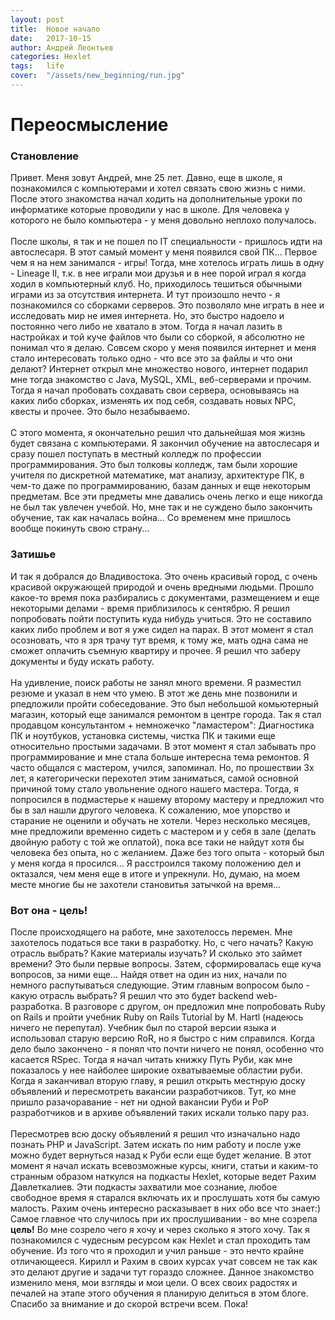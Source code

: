 ```yaml
---
layout: post
title:  Новое начало
date:   2017-10-15
author: Андрей Леонтьев
categories: Hexlet
tags:	life
cover:  "/assets/new_beginning/run.jpg"
---
```


# Переосмысление

### Становление
Привет. Меня зовут Андрей, мне 25 лет. Давно, еще в школе, я познакомился с компьютерами и хотел связать свою жизнь с ними. После этого знакомства начал ходить на дополнительные уроки по информатике которые проводили у нас в школе. Для человека у которого не было компьютера - у меня довольно неплохо получалось. 
<br /><br />После школы, я так и не пошел по IT специальности - пришлось идти на автослесаря. В этот самый момент у меня появился свой ПК... Первое чем я на нем занимался - игры! Тогда, мне хотелось играть лишь в одну - Lineage II, т.к. в нее играли мои друзья и в нее порой играл я когда ходил в компьютерный клуб. Но, приходилось тешиться обычными играми из за отсутствия интернета. И тут произошло нечто - я познакомился со сборками серверов. Это позволяло мне играть в нее и исследовать мир не имея интернета. Но, это быстро надоело и постоянно чего либо не хватало в этом. Тогда я начал лазить в настройках и той куче файлов что были со сборкой, я абсолютно не понимал что я делаю. Совсем скоро у меня появился интернет и меня стало интересовать только одно - что все это за файлы и что они делают? Интернет открыл мне множество нового, интернет подарил мне тогда знакомство с Java, MySQL, XML, веб-серверами и прочим. Тогда я начал пробовать сохдавать свои сервера, основываясь на каких либо сборках, изменять их под себя, создавать новых NPC, квесты и прочее. Это было незабываемо.
<br /><br />С этого момента, я окончательно решил что дальнейшая моя жизнь будет связана с компьютерами. Я закончил обучение на автослесаря и сразу пошел поступать в местный колледж по профессии программирования. Это был толковы колледж, там были хорошие учителя по дискретной математике, мат анализу, архитектуре ПК, в чем-то даже по программированию, базам данных и еще некоторым предметам. Все эти предметы мне давались очень легко и еще никогда не был так увлечен учебой. Но, мне так и не суждено было закончить обучение, так как началась война... Со временем мне пришлось вообще покинуть свою страну...

### Затишье
И так я добрался до Владивостока. Это очень красивый город, с очень красивой окружающей природой и очень вредными людьми. Прошло какое-то время пока разбирались с документами, размещением и еще некоторыми делами - время приблизилось к сентябрю. Я решил попробовать пойти поступить куда нибудь учиться. Это не составило каких либо проблем и вот я уже сидел на парах. В этот момент я стал осозновать, что я зря трачу тут время, к тому же, мать одна сама не сможет оплачить съемную квартиру и прочее. Я решил что заберу документы и буду искать работу.
<br /><br /> На удивление, поиск работы не занял много времени. Я разместил резюме и указал в нем что умею. В этот же день мне позвонили и рпедложили пройти собеседование. Это был небольшой комьютерный магазин, который еще занимался ремонтом в центре города. Так я стал продавцом консультантом + немножечко "ламастером": Диагностика ПК и ноутбуков, установка системы, чистка ПК и такими еще относительно простыми задачами. В этот момент я стал забывать про программирование и мне стала больше интересна тема ремонтов. Я часто общался с мастером, учился, запоминал. Но, по прошествии 3х лет, я категорически перехотел этим заниматься, самой основной причиной тому стало увольнение одного нашего мастера. Тогда, я попросился в подмастерье к нашему второму мастеру и предложил что бы в зал нашли другого человека. К сожалению, мое упорство и старание не оценили и обучать не хотели. Через несколько месяцев, мне предложили временно сидеть с мастером и у себя в зале (делать двойную работу с той же оплатой), пока все таки не найдут хотя бы человека без опыта, но с желанием. Даже без того опыта - который был у меня когда я просился... Я расстроился такому положению дел и октазался, чем меня еще в итоге и упрекнули. Но, думаю, на моем месте многие бы не захотели становитья затычкой на время...

### Вот она - цель!
После происходящего на работе, мне захотелоссь перемен. Мне захотелось податься все таки в разработку. Но, с чего начать? Какую отрасль выбрать? Какие материалы изучать? И сколько это займет времени? Это были первые вопросы. Затем, сформировалась еще куча вопросов, за ними еще... Найдя ответ на один из них, начали по немного распутываться следующие. Этим главным вопросом было - какую отрасль выбрать? Я решил что это будет backend web-разработка. В разговоре с другом, он предложил мне попробовать Ruby on Rails и пройти учебник Ruby on Rails Tutorial by M. Hartl (надеюсь ничего не перепутал). Учебник был по старой версии языка и использовал старую версию RoR, но я быстро с ним справился. Когда дело было закончено - я понял что почти ничего не понял, особенно что касается RSpec. Тогда я начал читать книжку Путь Руби, как мне показалось у нее найболее широкие охватываемые областии руби. Когда я заканчивал вторую главу, я решил открыть местнрую доску объявлений и пересмотреть вакансии разработчиков. Тут, ко мне пришло разачоравание - нет ни одной вакансии Руби и РоР разработчиков и в архиве объявлений таких искали только пару раз.
<br /><br />Пересмотрев всю доску объявлений я решил что изначально надо познать PHP и JavaScript. Затем искать по ним работу и после уже можно будет вернуться назад к Руби если еще будет желание. В этот момент я начал искать всевозможные курсы, книги, статьи и каким-то странным образом наткулся на подкасты Hexlet, которые ведет Рахим Давлеткалиев. Эти подкасты захватили мое сознание, любое свободное время я старался включать их и прослушать хотя бы самую малость. Рахим очень интересно расказывает в них обо все что знает:) Самое главное что случилось при их прослушивании - во мне созрела  **цель!** Во мне созрело чего я хочу и через сколько я этого хочу. Так я познакомился с чудесным ресурсом как Hexlet и стал проходить там обучение. Из того что я проходил и учил раньше - это нечто крайне отличающееся. Кирилл и Рахим в своих курсах учат совсем не так как это делают другие и задачи тут гораздо сложнее. Данное знакомство изменило меня, мои взгляды и мои цели. О всех своих радостях и печалей на этапе этого обучения я планирую делиться в этом блоге. 
<br />Спасибо за внимание и до скорой встречи всем. Пока!